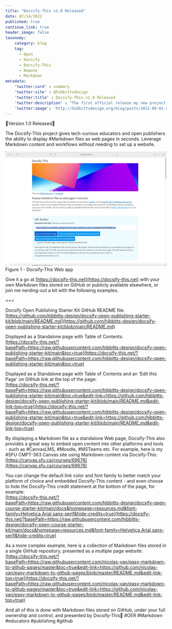 ```yaml
---
title: "Docsify-This v1.0 Released"
date: 07/14/2022
published: true
continue_link: true
header_image: false
taxonomy:
    category: blog
    tag:
      - Open
      - Docsify
      - Docsify-This
      - Remote
      - Markdown
metadata:
    'twitter:card' : summary
    'twitter:site' : @hibbittsdesign
    'twitter:title' : Docsify-This v1.0 Released
    'twitter:description' : "The first official release my new project to help people use Docsify even easier and faster."
    'twitter:image': 'http://hibbittsdesign.org/blog/posts/2022-09-01-docsify-this-v1-released/screenshot.png'
---
```


🎉Version 1.0 Released🎉  

The Docsify-This project gives tech-curious educators and open publishers the ability to display #Markdown files as web pages in seconds. Leverage Markdown content and workflows without needing to set up a website.

![Docsify-This screenshot](screenshot.png)  
Figure 1 - Docsify-This Web app

Give it a go at [https://docsify-this.net](https://docsify-this.net) with your own Markdown files stored on GitHub or publicly available elsewhere, or join me nerding-out a bit with the following examples.

===

Docsify Open Publishing Starter Kit GitHub README file:  
[https://github.com/hibbitts-design/docsify-open-publishing-starter-kit/blob/main/README.md](https://github.com/hibbitts-design/docsify-open-publishing-starter-kit/blob/main/README.md)

Displayed as a Standalone page with Table of Contents:  
[https://docsify-this.net/?basePath=https://raw.githubusercontent.com/hibbitts-design/docsify-open-publishing-starter-kit/main&toc=true](https://docsify-this.net/?basePath=https://raw.githubusercontent.com/hibbitts-design/docsify-open-publishing-starter-kit/main&toc=true)

Displayed as a Standalone page with Table of Contents and an 'Edit this Page' on GitHub link at the top of the page:  
[https://docsify-this.net/?basePath=https://raw.githubusercontent.com/hibbitts-design/docsify-open-publishing-starter-kit/main&toc=true&edit-link=https://github.com/hibbitts-design/docsify-open-publishing-starter-kit/blob/main/README.md&edit-link-top=true](https://docsify-this.net/?basePath=https://raw.githubusercontent.com/hibbitts-design/docsify-open-publishing-starter-kit/main&toc=true&edit-link=https://github.com/hibbitts-design/docsify-open-publishing-starter-kit/blob/main/README.md&edit-link-top=true)

By displaying a Markdown file as a standalone Web page, Docsify-This also provides a great way to embed open content into other platforms and tools - such as #CanvasLMS, #Moodle, #MSTeams etc. For example, here is my #SFU CMPT-363 Canvas site using Markdown content via Docsify-This:  
[https://canvas.sfu.ca/courses/69678](https://canvas.sfu.ca/courses/69678)

You can change the default link color and font family to better match your platform of choice and embedded Docsify-This content - and even choose to hide the Docsify-This credit statement at the bottom of the page, for example:  
[https://docsify-this.net/?basePath=https://raw.githubusercontent.com/hibbitts-design/docsify-open-course-starter-kit/main/docs&homepage=resources.md&font-family=Helvetica,Arial,sans-serif&hide-credits=true](https://docsify-this.net/?basePath=https://raw.githubusercontent.com/hibbitts-design/docsify-open-course-starter-kit/main/docs&homepage=resources.md&font-family=Helvetica,Arial,sans-serif&hide-credits=true)

As a more complex example, here is a collection of Markdown files stored in a single GitHub repository, presented as a multiple page website:  
[https://docsify-this.net/?basePath=https://raw.githubusercontent.com/nicolas-van/easy-markdown-to-github-pages/master&toc=true&edit-link=https://github.com/nicolas-van/easy-markdown-to-github-pages/blob/master/README.md&edit-link-top=true](https://docsify-this.net/?basePath=https://raw.githubusercontent.com/nicolas-van/easy-markdown-to-github-pages/master&toc=true&edit-link=https://github.com/nicolas-van/easy-markdown-to-github-pages/blob/master/README.md&edit-link-top=true)

And all of this is done with Markdown files stored on GitHub, under your full ownership and control, and presented by Docsify-This🚀 #OER #Markdown #educators #publishing #github
